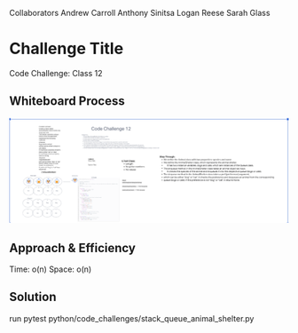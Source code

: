Collaborators
Andrew Carroll
Anthony Sinitsa
Logan Reese
Sarah Glass

# Challenge Title
Code Challenge: Class 12

## Whiteboard Process
![CodeChallenge12](<Screenshot 2023-06-27 181538.png>)

## Approach & Efficiency
Time: o(n)
Space: o(n)

## Solution
run pytest
python/code_challenges/stack_queue_animal_shelter.py
